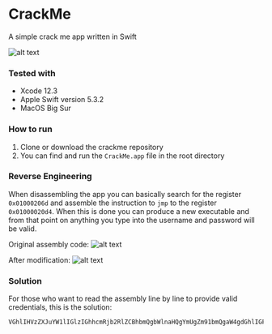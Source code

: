 # CrackMe
A simple crack me app written in Swift

![alt text](https://i.imgur.com/X2Fje0r.png "CrackMe App")

### Tested with
* Xcode 12.3
* Apple Swift version 5.3.2 
* MacOS Big Sur

### How to run

1. Clone or download the crackme repository
2. You can find and run the `CrackMe.app` file in the root directory

### Reverse Engineering

When disassembling the app you can basically search for the register `0x01000206d` and assemble the instruction to `jmp` to the register `0x01000020d4`. When this is done you can produce a new executable and from that point on anything you type into the username and password will be valid.

Original assembly code:
![alt text](https://i.imgur.com/j2jRWna.jpg "CrackMe App Assembly Code")

After modification:
![alt text](https://i.imgur.com/eZttCFC.jpg "CrackMe App Assembly Code")

### Solution

For those who want to read the assembly line by line to provide valid credentials, this is the solution:

```
VGhlIHVzZXJuYW1lIGlzIGhhcmRjb2RlZCBhbmQgbWlnaHQgYmUgZm91bmQgaW4gdGhlIGFzc2VtYmx5IGNvZGUgc29tZXdoZXJlOiBqb2huZG9lCgpUaGUgcGFzc3dvcmQgY2FuIGJlIGFueSBiYXNlNjQgZW5jb2RlZCB1cmwgd2l0aCBodHRwczovLyBpbiB0aGUgYmVnaW5uaW5nIGFuZCBtdXN0IGJlIGdyZWF0ZXIgdGhhbiAzMiBsZXR0ZXJzCgpFeGFtcGxlOgpqb2huZG9lCmFIUjBjSE02THk5M2QzY3VaMjl2WjJ4bExtTnZiUT09
```
